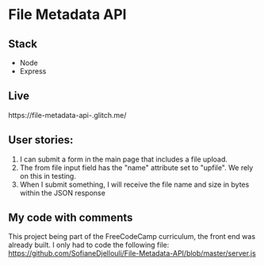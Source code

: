 # File Metadata API
## Stack
* Node
* Express
## Live
https://file-metadata-api-.glitch.me/
##   User stories:
1. I can submit a form in the main page that includes a file upload.
2. The from file input field  has the "name" attribute set to "upfile". We rely on this in testing.
3. When I submit something, I will receive the file name and size in bytes within the JSON response
## My code with comments
This project being part of the FreeCodeCamp curriculum, the front end was already built. I only had to code the following file:  
https://github.com/SofianeDjellouli/File-Metadata-API/blob/master/server.js
